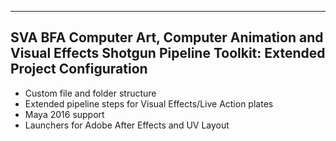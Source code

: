 -------------------------------------------------------------------------
SVA BFA Computer Art, Computer Animation and Visual Effects
Shotgun Pipeline Toolkit: Extended Project Configuration
-------------------------------------------------------------------------

- Custom file and folder structure
- Extended pipeline steps for Visual Effects/Live Action plates
- Maya 2016 support
- Launchers for Adobe After Effects and UV Layout


